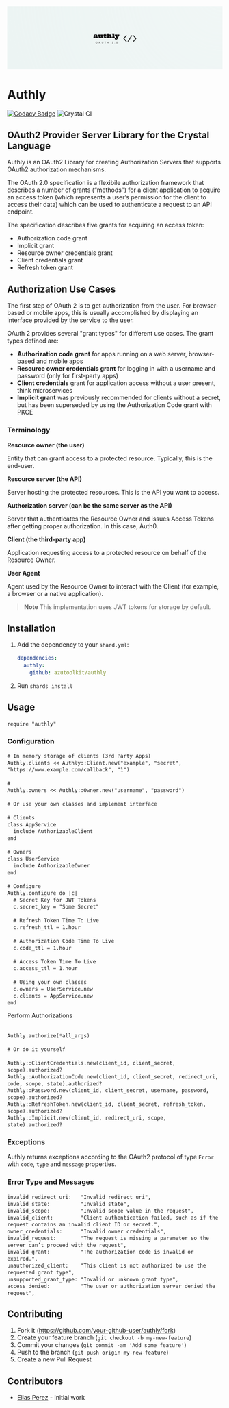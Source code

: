 <div style="text-align:center"><img src="https://raw.githubusercontent.com/azutoolkit/authly/master/authly.png" /></div>

# Authly

[![Codacy Badge](https://api.codacy.com/project/badge/Grade/747eef2e02594d40b63c9f05c6b94cd9)](https://app.codacy.com/manual/eliasjpr/authly?utm_source=github.com&utm_medium=referral&utm_content=eliasjpr/authly&utm_campaign=Badge_Grade_Settings) ![Crystal CI](https://github.com/eliasjpr/authly/workflows/Crystal%20CI/badge.svg?branch=master)

## OAuth2 Provider Server Library for the Crystal Language

Authly is an OAuth2 Library for creating Authorization Servers that supports OAuth2 authorization mechanisms.

The OAuth 2.0 specification is a flexibile authorization framework that describes a number of grants (“methods”) for a client application to acquire an access token (which represents a user’s permission for the client to access their data) which can be used to authenticate a request to an API endpoint.

The specification describes five grants for acquiring an access token:

- Authorization code grant
- Implicit grant
- Resource owner credentials grant
- Client credentials grant
- Refresh token grant

## Authorization Use Cases

The first step of OAuth 2 is to get authorization from the user. For browser-based or mobile apps, this is usually accomplished by displaying an interface provided by the service to the user.

OAuth 2 provides several "grant types" for different use cases. The grant types defined are:

- **Authorization code grant** for apps running on a web server, browser-based and mobile apps
- **Resource owner credentials grant** for logging in with a username and password (only for first-party apps)
- **Client credentials** grant for application access without a user present, think microservices
- **Implicit grant** was previously recommended for clients without a secret, but has been superseded by using the Authorization Code grant with PKCE

### Terminology

**Resource owner (the user)**

Entity that can grant access to a protected resource. Typically, this is the end-user.

**Resource server (the API)**

Server hosting the protected resources. This is the API you want to access.

**Authorization server (can be the same server as the API)**

Server that authenticates the Resource Owner and issues Access Tokens after getting proper authorization. In this case, Auth0.

**Client (the third-party app)**

Application requesting access to a protected resource on behalf of the Resource Owner.

**User Agent**

Agent used by the Resource Owner to interact with the Client (for example, a browser or a native application).

> **Note**
> This implementation uses JWT tokens for storage by default.

## Installation

1.  Add the dependency to your `shard.yml`:

    ```yaml
    dependencies:
      authly:
        github: azutoolkit/authly
    ```

2.  Run `shards install`

## Usage

```crystal
require "authly"
```

### Configuration

```crystal
# In memory storage of clients (3rd Party Apps)
Authly.clients << Authly::Client.new("example", "secret", "https://www.example.com/callback", "1")

#
Authly.owners << Authly::Owner.new("username", "password")

# Or use your own classes and implement interface

# Clients
class AppService
  include AuthorizableClient
end

# Owners
class UserService
  include AuthorizableOwner
end

# Configure
Authly.configure do |c|
  # Secret Key for JWT Tokens
  c.secret_key = "Some Secret"

  # Refresh Token Time To Live
  c.refresh_ttl = 1.hour

  # Authorization Code Time To Live
  c.code_ttl = 1.hour

  # Access Token Time To Live
  c.access_ttl = 1.hour

  # Using your own classes
  c.owners = UserService.new
  c.clients = AppService.new
end
```

Perform Authorizations

```crystal

Authly.authorize(*all_args)

# Or do it yourself

Authly::ClientCredentials.new(client_id, client_secret, scope).authorized?
Authly::AuthorizationCode.new(client_id, client_secret, redirect_uri, code, scope, state).authorized?
Authly::Password.new(client_id, client_secret, username, password, scope).authorized?
Authly::RefreshToken.new(client_id, client_secret, refresh_token, scope).authorized?
Authly::Implicit.new(client_id, redirect_uri, scope, state).authorized?
```

### Exceptions

Authly returns exceptions according to the OAuth2 protocol of type `Error` with `code`, `type` and `message` properties.

### Error Type and Messages

```crystal
invalid_redirect_uri:   "Invalid redirect uri",
invalid_state:          "Invalid state",
invalid_scope:          "Invalid scope value in the request",
invalid_client:         "Client authentication failed, such as if the request contains an invalid client ID or secret.",
owner_credentials:      "Invalid owner credentials",
invalid_request:        "The request is missing a parameter so the server can’t proceed with the request",
invalid_grant:          "The authorization code is invalid or expired.",
unauthorized_client:    "This client is not authorized to use the requested grant type",
unsupported_grant_type: "Invalid or unknown grant type",
access_denied:          "The user or authorization server denied the request",
```

## Contributing

1.  Fork it (<https://github.com/your-github-user/authly/fork>)
2.  Create your feature branch (`git checkout -b my-new-feature`)
3.  Commit your changes (`git commit -am 'Add some feature'`)
4.  Push to the branch (`git push origin my-new-feature`)
5.  Create a new Pull Request

## Contributors

- [Elias Perez](https://github.com/your-github-user) - Initial work
